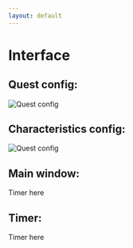 ```yaml
---
layout: default
---
```


# Interface

## Quest config:

![Quest config]({{base}}/ReaLifeSite/assets/images/QuestConfig.gif)


## Characteristics config:

![Quest config]({{base}}/ReaLifeSite/assets/images/ChachactConfig.gif)

## Main window:

Timer here

## Timer:

Timer here